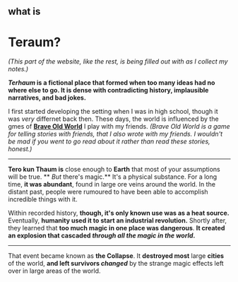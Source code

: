 ## what is
# Teraum?

_(This part of the website, like the rest, is being filled out with as I 
collect my notes.)_

**_Terhaum_ is a fictional place that formed when too many ideas had no where else to go.  It is dense with contradicting history, implausible narratives, and bad jokes.**

I first started developing the setting when I was in high school, though it was _very_ differnet back then.  These days, the world is influenced by the gmes of **[Brave Old World](http://bow.samjones.media)** I play with my friends.  _(Brave Old World is a game for telling stories with friends, that I also wrote with my friends.  I wouldn't be mad if you went to go read about it rather than read these stories, honest.)_

---

**Tero kun Thaum is** close enough to **Earth** that most of your assumptions will be true. ** _But_ there's magic.**  It's a physical substance.  For a long time, **it was abundant**, found in large ore veins around the world.  In the distant past, people were rumoured to have been able to accomplish incredible things with it.

Within recorded history, **though, it's only known use was as a heat source.**  Eventually, **humanity used it to start an industrial revolution.**  Shortly after, they learned that **too much magic in one place was dangerous**.  **It created an explosion that cascaded _through all the magic in the world_.**

---

That event became known as **the Collapse**.  It **destroyed most** large **cities** of the world, **and left survivors _changed_** by the strange magic effects left over in large areas of the world.

